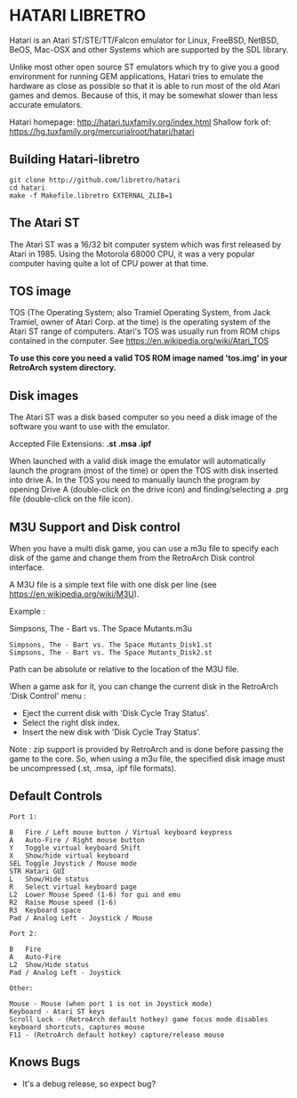 # HATARI LIBRETRO

Hatari is an Atari ST/STE/TT/Falcon emulator for Linux, FreeBSD, NetBSD, BeOS, Mac-OSX and other Systems which are supported by the SDL library.

Unlike most other open source ST emulators which try to give you a good environment for running GEM applications, Hatari tries to emulate the hardware as close as possible so that it is able to run most of the old Atari games and demos.  Because of this, it may be somewhat slower than less accurate emulators.

Hatari homepage: http://hatari.tuxfamily.org/index.html
Shallow fork of: https://hg.tuxfamily.org/mercurialroot/hatari/hatari

## Building Hatari-libretro
```
git clone http://github.com/libretro/hatari
cd hatari
make -f Makefile.libretro EXTERNAL_ZLIB=1
```

## The Atari ST

The Atari ST was a 16/32 bit computer system which was first released by Atari in 1985. Using the Motorola 68000 CPU, it was a very popular computer having quite a lot of CPU power at that time. 

## TOS image
TOS (The Operating System; also Tramiel Operating System, from Jack Tramiel, owner of Atari Corp. at the time) is the operating system of the Atari ST range of computers. Atari's TOS was usually run from ROM chips contained in the computer.
See https://en.wikipedia.org/wiki/Atari_TOS

**To use this core you need a valid TOS ROM image named 'tos.img' in your RetroArch system directory.**

## Disk images
The Atari ST was a disk based computer so you need a disk image of the software you want to use with the emulator.

Accepted File Extensions: **.st .msa .ipf**

When launched with a valid disk image the emulator will automatically launch the program (most of the time) or open the TOS with disk inserted into drive A. In the TOS you need to manually launch the program by opening Drive A (double-click on the drive icon) and finding/selecting a .prg file (double-click on the file icon).

## M3U Support and Disk control
When you have a multi disk game, you can use a m3u file to specify each disk of the game and change them from the RetroArch Disk control interface.

A M3U file is a simple text file with one disk per line (see https://en.wikipedia.org/wiki/M3U).

Example :

Simpsons, The - Bart vs. The Space Mutants.m3u
```
Simpsons, The - Bart vs. The Space Mutants_Disk1.st
Simpsons, The - Bart vs. The Space Mutants_Disk2.st
```
Path can be absolute or relative to the location of the M3U file.

When a game ask for it, you can change the current disk in the RetroArch 'Disk Control' menu :
- Eject the current disk with 'Disk Cycle Tray Status'.
- Select the right disk index.
- Insert the new disk with 'Disk Cycle Tray Status'.

Note : zip support is provided by RetroArch and is done before passing the game to the core. So, when using a m3u file, the specified disk image must be uncompressed (.st, .msa, .ipf file formats).

## Default Controls

```
Port 1:

B   Fire / Left mouse button / Virtual keyboard keypress
A   Auto-Fire / Right mouse button
Y   Toggle virtual keyboard Shift
X   Show/hide virtual keyboard
SEL Toggle Joystick / Mouse mode
STR Hatari GUI
L   Show/Hide status
R   Select virtual keyboard page
L2  Lower Mouse Speed (1-6) for gui and emu
R2  Raise Mouse speed (1-6)
R3  Keyboard space
Pad / Analog Left - Joystick / Mouse

Port 2:

B   Fire
A   Auto-Fire
L2  Show/Hide status
Pad / Analog Left - Joystick

Other:

Mouse - Mouse (when port 1 is not in Joystick mode)
Keyboard - Atari ST keys
Scroll Lock - (RetroArch default hotkey) game focus mode disables keyboard shortcuts, captures mouse
F11 - (RetroArch default hotkey) capture/release mouse
```

## Knows Bugs
- It's a debug release, so expect bug?
